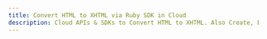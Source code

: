 ---title: Convert HTML to XHTML via Ruby SDK in Clouddescription: Cloud APIs & SDKs to Convert HTML to XHTML. Also Create, Edit & Render Microsoft Word & OpenOffice documents in the Cloud.---